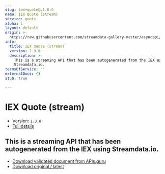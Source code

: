 ```yaml
---
slug: iex+quote@v1.0.0
name: IEX Quote (stream)
service: quote
alpha: i
layout: default
origin: >-
  https://raw.githubusercontent.com/streamdata-gallery-master/asyncapi/master/_listings/iex/iex-quote-stream-async.md
info:
  title: IEX Quote (stream)
  version: 1.0.0
  description: >-
    This is a streaming API that has been autogenerated from the IEX using
    Streamdata.io.
termsOfService: ''
externalDocs: {}
stub: true

---
```

# IEX Quote (stream)

* Version: `1.0.0`
* [Full details](../html/iex+quote@v1.0.0.html)



## This is a streaming API that has been autogenerated from the IEX using Streamdata.io.



* [Download validated document from APIs.guru](https://raw.githubusercontent.com/APIs-guru/asyncapi-directory/master/docs/APIs/iex%2Bquote%40v1.0.0.yaml)
* [Download original / latest](https://raw.githubusercontent.com/streamdata-gallery-master/asyncapi/master/_listings/iex/iex-quote-stream-async.md)

<script type="application/ld+json">
{
  "@context": "http://schema.org/",
  "@type": "WebAPI",
  "description": "This is a streaming API that has been autogenerated from the IEX using Streamdata.io.",
  "documentation": "",

  "name": "IEX Quote (stream)"
}
</script>
